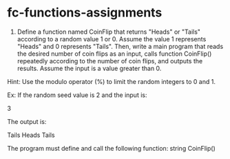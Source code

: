 # fc-functions-assignments

1.  Define a function named CoinFlip that returns "Heads" or "Tails" according to a random value 1 or 0. Assume the value 1 represents "Heads" and 0 represents "Tails". Then, write a main program that reads the desired number of coin flips as an input, calls function CoinFlip() repeatedly according to the number of coin flips, and outputs the results. Assume the input is a value greater than 0.

Hint: Use the modulo operator (%) to limit the random integers to 0 and 1.

Ex: If the random seed value is 2 and the input is:

3

The output is:

Tails
Heads
Tails

The program must define and call the following function:
string CoinFlip()

